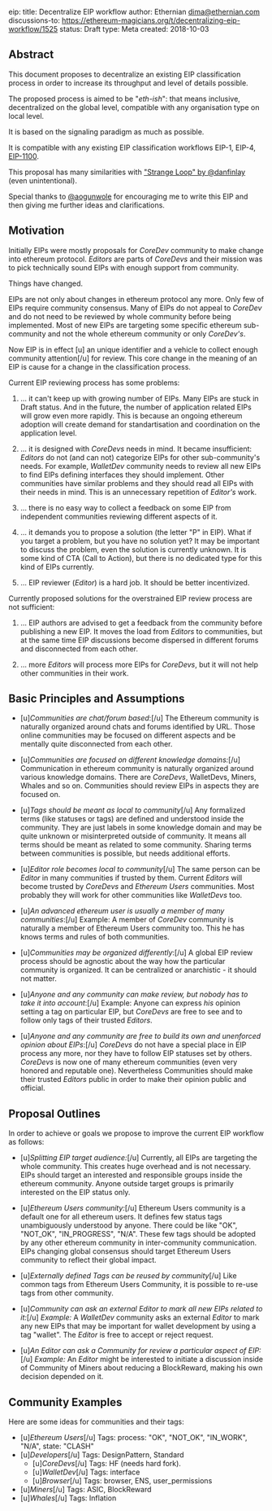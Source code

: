eip: <to be assigned>
title: Decentralize EIP workflow
author: Ethernian <dima@ethernian.com>
discussions-to: https://ethereum-magicians.org/t/decentralizing-eip-workflow/1525
status: Draft
type: Meta
created: 2018-10-03

## Abstract
This document proposes to decentralize an existing EIP classification process in order to increase its throughput and level of details possible. 

The proposed process is aimed to be "_eth-ish_": that means inclusive, decentralized on the global level, compatible with any organisation type on local level. 

It is based on the signaling paradigm as much as possible.

It is compatible with any existing EIP classification workflows EIP-1, EIP-4, [EIP-1100](https://github.com/ethereum/EIPs/pull/1100).

This proposal has many similarities with ["Strange Loop" by @danfinlay](https://ethereum-magicians.org/t/strange-loop-an-ethereum-governance-framework-proposal/268) (even unintentional). 

Special thanks to [@aogunwole](https://ethereum-magicians.org/u/aogunwole) for encouraging me to write this EIP and then giving me further ideas and clarifications.

## Motivation
Initially EIPs were mostly proposals for _CoreDev_ community to make change into ethereum protocol. _Editors_ are parts of _CoreDevs_ and their mission was to pick technically sound EIPs with enough support from community.

Things have changed. 

EIPs are not only about changes in ethereum protocol any more. Only few of EIPs require community consensus. Many of EIPs do not appeal to _CoreDev_ and do not need to be reviewed by whole community before being implemented. Most of new EIPs are targeting some specific ethereum sub-community and not the whole ethereum community or only _CoreDev's_.  

Now EIP is in effect [u] an unique identifier and a vehicle to collect enough community attention[/u] for review. This core change in the meaning of an EIP is cause for a change in the classification process.

Current EIP reviewing process has some problems:

1. ... it can't keep up with growing number of EIPs. Many EIPs are stuck in Draft status. And in the future, the number of application related EIPs will grow even more rapidly. This is because an ongoing ethereum adoption will create demand for standartisation and coordination on the application level.

1. ... it is designed with _CoreDevs_ needs in mind. It became insufficient: _Editors_ do not (and can not) categorize EIPs for other sub-community's needs. For example, _WalletDev_ community needs to review all new EIPs to find EIPs defining interfaces they should implement. Other communities have similar problems and they should read all EIPs with their needs in mind. This is an unnecessary repetition of _Editor's_ work.

1. ... there is no easy way to collect a feedback on some EIP from independent communities reviewing different aspects of it.

1. ... it demands you to propose a solution (the letter "P" in EIP). What if you target a problem, but you have no solution yet? It may be important to discuss the problem, even the solution is currently unknown. It is some kind of CTA (Call to Action), but there is no dedicated type for this kind of EIPs currently.

1. ... EIP reviewer (_Editor_) is a hard job. It should be better incentivized.   
  
Currently proposed solutions for the overstrained EIP review process are not sufficient:

1. ... EIP authors are advised to get a feedback from the community before publishing a new EIP. It moves the load from _Editors_ to communities, but at the same time EIP discussions become dispersed in different forums and disconnected from each other.

1. ... more _Editors_ will process more EIPs for _CoreDevs_, but it will not help other communities in their work.

## Basic Principles and Assumptions
* [u]_Communities are chat/forum based_:[/u]
The Ethereum community is naturally organized around chats and forums identified by URL. Those online communities may be focused on different aspects and be mentally quite disconnected from each other.

* [u]_Communities are focused on different knowledge domains:_[/u]
Communication in ethereum community is naturally organized around various knowledge domains.
There are _CoreDevs_, WalletDevs, Miners, Whales and so on. 
Communities should review EIPs in aspects they are focused on.

*  [u]_Tags should be meant as local to community_[/u] 
Any formalized terms (like statuses or tags) are defined and understood inside the community. They are just labels in some knowledge domain and may be quite unknown or misinterpreted outside of community. It means all terms should be meant as related to some community. Sharing terms between communities is possible, but needs additional efforts.

* [u]_Editor role becomes local to community_[/u]
The same person can be _Editor_ in many communities if trusted by them. Current _Editors_ will become  trusted by _CoreDevs_ and _Ethereum Users_ communities. Most probably they will work for other communities like _WalletDevs_ too.

* [u]_An advanced ethereum user is usually a member of many communities_:[/u]
Example: A member of _CoreDev_ community is naturally a member of Ethereum Users community too. This he has knows  terms and rules of both communities.
 
* [u]_Communities may be organized differently_:[/u]
A global EIP review process should be agnostic about the way how the particular community is organized. It can be centralized or anarchistic - it should not matter.

* [u]_Anyone and any community can make review, but nobody has to take it into account_:[/u]
Example: Anyone can express _his_ opinion setting a tag on particular EIP, but _CoreDevs_ are free to see and to follow only tags of their trusted _Editors_. 

* [u]_Anyone and any community are free to build its own and unenforced opinion about EIPs_:[/u]
_CoreDevs_ do not have a special place in EIP process any more, nor they have to follow EIP statuses set by others. _CoreDevs_ is now one of many ethereum communities (even very honored and reputable one).
Nevertheless Communities should make their trusted _Editors_ public in order to make their opinion public and official.

## Proposal Outlines

In order to achieve or goals we propose to improve the current EIP workflow as follows:

* [u]_Splitting EIP target audience:_[/u]
Currently, all EIPs are targeting the whole community. This creates huge overhead and is not necessary. EIPs should target an interested and responsible groups inside the ethereum community. Anyone outside target groups is primarily interested on the EIP status only.

* [u]_Ethereum Users community:_[/u]
Ethereum Users community is a default one for all ethereum users. It defines few status tags unambiguously understood by anyone. There could be like "OK", "NOT_OK", "IN_PROGRESS", "N/A". These few tags should be adopted by any other ethereum community in inter-community communication. 
EIPs changing global consensus should target Ethereum Users community to reflect their global impact.

*  [u]_Externally defined Tags can be reused by community_[/u]
Like common tags from Ethereum Users Community, it is possible to re-use tags from other community.

*  [u]_Community can ask an external _Editor_ to mark all new EIPs related to it:_[/u]
_Example:_ A _WalletDev_ community asks an external _Editor_ to mark any new EIPs that may be important for wallet development by using a tag "wallet". The _Editor_ is free to accept or reject request.

*  [u]_An Editor can ask a Community for review a particular aspect of EIP:_[/u]
_Example:_ An _Editor_ might be interested to initiate a discussion inside of Community of Miners about reducing a BlockReward, making his own decision depended on it.

## Community Examples
Here are some ideas for communities and their tags:
* [u]_Ethereum Users_[/u]
  Tags: 
        process: "OK", "NOT_OK", "IN_WORK", "N/A",
        state: "CLASH"
* [u]_Developers_[/u]
   Tags: DesignPattern, Standard
  * [u]_CoreDevs_[/u]
      Tags: HF (needs hard fork).
  * [u]_WalletDev_[/u]
  Tags: interface
  * [u]_Browser_[/u]
   Tags: browser, ENS, user_permissions
* [u]_Miners_[/u]
Tags: ASIC, BlockReward
* [u]_Whales_[/u]
Tags: Inflation
